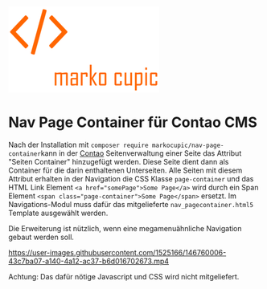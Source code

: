 ![Alt text](docs/logo.png?raw=true "logo")

# Nav Page Container für Contao CMS
Nach der Installation mit `composer require markocupic/nav-page-container`kann in der [Contao](https://contao.org) 
 Seitenverwaltung einer Seite das Attribut "Seiten Container" hinzugefügt werden. 
 Diese Seite dient dann als Container für die darin enthaltenen Unterseiten.
 Alle Seiten mit diesem Attribut erhalten in der Navigation die CSS Klasse `page-container` 
 und das HTML Link Element `<a href="somePage">Some Page</a>` wird durch ein Span Element `<span class="page-container">Some Page</span>` ersetzt. 
 Im Navigations-Modul muss dafür das mitgelieferte `nav_pagecontainer.html5` Template ausgewählt werden.
 
Die Erweiterung ist nützlich, wenn eine megamenuähnliche Navigation gebaut werden soll. 

https://user-images.githubusercontent.com/1525166/146760006-43c7ba07-a140-4a12-ac37-b6d016702673.mp4

Achtung: Das dafür nötige Javascript und CSS wird nicht mitgeliefert.
